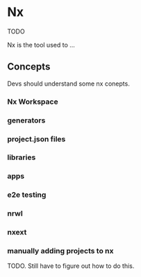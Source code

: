 # Nx

TODO

Nx is the tool used to ...

## Concepts

Devs should understand some nx conepts.

### Nx Workspace

### generators

### project.json files

### libraries

### apps

### e2e testing

### nrwl

### nxext

### manually adding projects to nx

TODO. Still have to figure out how to do this.
